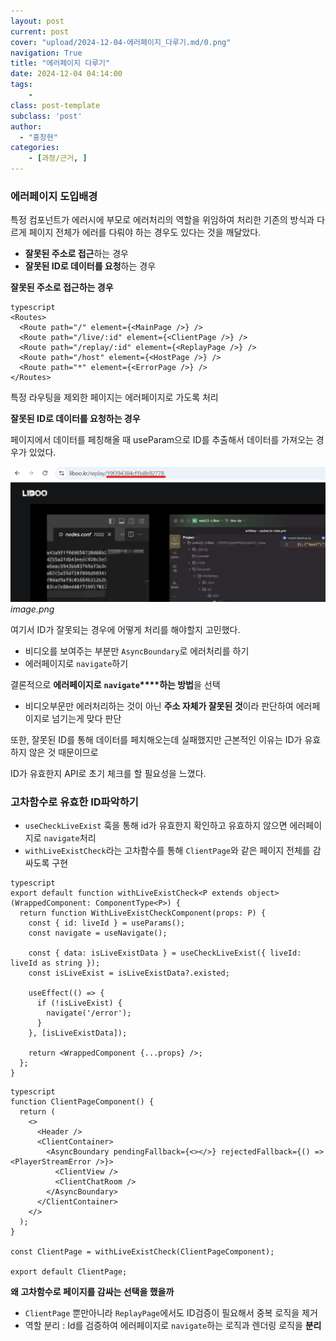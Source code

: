 ```yaml
---
layout: post
current: post
cover: "upload/2024-12-04-에러페이지_다루기.md/0.png"
navigation: True
title: "에러페이지 다루기"
date: 2024-12-04 04:14:00
tags:
    - 
class: post-template
subclass: 'post'
author: 
  - "홍창현"
categories:
    - [과정/근거, ]
---
```


### 에러페이지 도입배경


특정 컴포넌트가 에러시에 부모로 에러처리의 역할을 위임하여 처리한 기존의 방식과 다르게 페이지 전체가 에러를 다뤄야 하는 경우도 있다는 것을 깨달았다.

- **잘못된 주소로 접근**하는 경우
- **잘못된 ID로 데이터를 요청**하는 경우

**잘못된 주소로 접근하는 경우**



```
typescript
<Routes>
  <Route path="/" element={<MainPage />} />
  <Route path="/live/:id" element={<ClientPage />} />
  <Route path="/replay/:id" element={<ReplayPage />} />
  <Route path="/host" element={<HostPage />} />
  <Route path="*" element={<ErrorPage />} />
</Routes>

```



특정 라우팅을 제외한 페이지는 에러페이지로 가도록 처리


**잘못된 ID로 데이터를 요청하는 경우**


페이지에서 데이터를 페칭해올 때 useParam으로 ID를 추출해서 데이터를 가져오는 경우가 있었다.


![0](/upload/2024-12-04-에러페이지_다루기.md/0.png)_image.png_


여기서 ID가 잘못되는 경우에 어떻게 처리를 해야할지 고민했다.

- 비디오를 보여주는 부분만 `AsyncBoundary`로 에러처리를 하기
- 에러페이지로 `navigate`하기

결론적으로 **에러페이지로** **`navigate`****하는 방법**을 선택

- 비디오부문만 에러처리하는 것이 아닌 **주소 자체가 잘못된 것**이라 판단하여 에러페이지로 넘기는게 맞다 판단

또한, 잘못된 ID를 통해 데이터를 페치해오는데 실패했지만 근본적인 이유는 ID가 유효하지 않은 것 때문이므로 


ID가 유효한지 API로 초기 체크를 할 필요성을 느꼈다.


### 고차함수로 유효한 ID파악하기

- `useCheckLiveExist` 훅을 통해 id가 유효한지 확인하고 유효하지 않으면 에러페이지로 `navigate`처리
- `withLiveExistCheck`라는 고차함수를 통해 `ClientPage`와 같은 페이지 전체를 감싸도록 구현


```
typescript
export default function withLiveExistCheck<P extends object>(WrappedComponent: ComponentType<P>) {
  return function WithLiveExistCheckComponent(props: P) {
    const { id: liveId } = useParams();
    const navigate = useNavigate();

    const { data: isLiveExistData } = useCheckLiveExist({ liveId: liveId as string });
    const isLiveExist = isLiveExistData?.existed;

    useEffect(() => {
      if (!isLiveExist) {
        navigate('/error');
      }
    }, [isLiveExistData]);

    return <WrappedComponent {...props} />;
  };
}

```




```
typescript
function ClientPageComponent() {
  return (
    <>
      <Header />
      <ClientContainer>
        <AsyncBoundary pendingFallback={<></>} rejectedFallback={() => <PlayerStreamError />}>
          <ClientView />
          <ClientChatRoom />
        </AsyncBoundary>
      </ClientContainer>
    </>
  );
}

const ClientPage = withLiveExistCheck(ClientPageComponent);

export default ClientPage;

```



**왜 고차함수로 페이지를 감싸는 선택을 했을까**

- `ClientPage` 뿐만아니라 `ReplayPage`에서도 ID검증이 필요해서  중복 로직을 제거
- 역할 분리 : Id를 검증하여 에러페이지로 `navigate`하는 로직과 렌더링 로직을 **분리**
